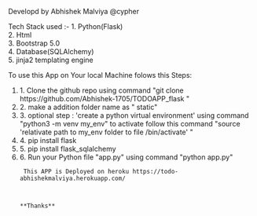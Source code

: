 Developd by Abhishek Malviya @cypher


Tech Stack used :-
                1. Python(Flask)<br>
                2. Html<br>
                3. Bootstrap 5.0<br>
                4. Database(SQLAlchemy)<br>
                5. jinja2 templating engine<br>



To use this App on Your local Machine folows this Steps:
<ol>
  <li>1. Clone the github repo using command "git clone https://github.com/Abhishek-1705/TODOAPP_flask "</li>
 <li> 2. make a addition folder name as " static"</li>
   <li>  3. optional step : 'create a python virtual environment' using command "python3 -m venv my_env" to activate follow this command 
                                                                                                  "source 'relativate path to my_env folder to file /bin/activate' "</li>
  <li>    4. pip install flask</li>
 <li>    5. pip install flask_sqlalchemy</li>
  <li> 6. Run your Python file "app.py" using command "python app.py"</li>
     
     
     
     
     This APP is Deployed on heroku https://todo-abhishekmalviya.herokuapp.com/ 
      

                                                                          **Thanks**
     
     
     
     
